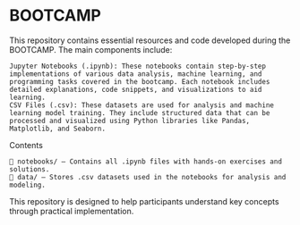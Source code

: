 # BOOTCAMP
This repository contains essential resources and code developed during the BOOTCAMP. The main components include:

    Jupyter Notebooks (.ipynb): These notebooks contain step-by-step implementations of various data analysis, machine learning, and programming tasks covered in the bootcamp. Each notebook includes detailed explanations, code snippets, and visualizations to aid learning.
    CSV Files (.csv): These datasets are used for analysis and machine learning model training. They include structured data that can be processed and visualized using Python libraries like Pandas, Matplotlib, and Seaborn.
Contents

    📂 notebooks/ – Contains all .ipynb files with hands-on exercises and solutions.
    📂 data/ – Stores .csv datasets used in the notebooks for analysis and modeling.

This repository is designed to help participants understand key concepts through practical implementation.
